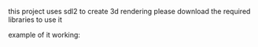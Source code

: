 this project uses sdl2 to create 3d rendering
please download the required libraries to use it


example of it working:
